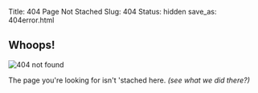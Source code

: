 Title: 404 Page Not Stached
Slug: 404
Status: hidden
save_as: 404error.html
## Whoops!

![404 not found](/images/404-beardnotfound.jpg)

The page you're looking for isn't 'stached here. 
*(see what we did there?)*